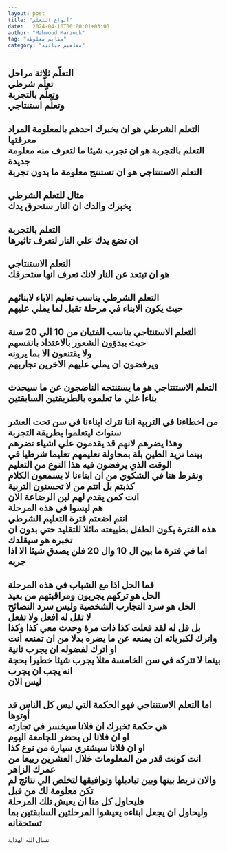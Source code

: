 ```yaml
---
layout: post
title: "أنواع التعلّم"
date:   2024-04-10T00:00:01+03:00
author: "Mahmoud Marzouk"
tag: "مفايم مغلوطة"
category: "مفاهيم حياتيه"
---
```



التعلّم ثلاثة مراحل  
تعلّم شرطي  
وتعلّم بالتجربة  
وتعلّم استنتاجي  
-----------  
التعلم الشرطي هو ان يخبرك احدهم بالمعلومة المراد
معرفتها  
التعلم بالتجربة هو ان تجرب شيئا ما لتعرف منه معلومة
جديدة  
التعلم الاستنتاجي هو ان تستنتج معلومة ما بدون
تجربة  
----------  
مثال للتعلم الشرطي  
يخبرك والدك ان النار ستحرق يدك  
-----------  
التعلم بالتجربة  
ان تضع يدك علي النار لتعرف تاثيرها  
--------------  
التعلم الاستنتاجي  
هو ان تبتعد عن النار لانك تعرف انها ستحرقك  
--------------  
التعلم الشرطي يناسب تعليم الاباء لابنائهم  
حيث يكون الابناء في مرحلة تقبل لما يملي عليهم  
-----------  
التعلم الاستنتاجي يناسب الفتيان من 10 الي 20
سنة  
حيث يبدؤون الشعور بالاعتداد بانفسهم  
ولا يقتنعون الا بما يرونه  
ويرفضون ان يملي عليهم الاخرين تجاربهم  
------------  
التعلم الاستنتاجي هو ما يستنتجه الناضجون عن ما سيحدث
بناءا علي ما تعلموه بالطريقتين السابقتين  
---------------  
من اخطاءنا في التربية اننا نترك ابناءنا في سن تحت العشر
سنوات ليتعلموا بطريقة التجربة  
وهذا يضرهم لانهم قد يقدمون علي اشياء تضرهم  
بينما نزيد الطين بلة بمحاولة تعليمهم تعليما شرطيا في
الوقت الذي يرفضون فيه هذا النوع من التعليم  
ونفرط هنا في الشكوي من ان ابناءنا لا يسمعون
الكلام  
كذبتم بل انتم من لا تحسنون التربية  
انت كمن يقدم لهم لبن الرضاعة الان  
هم ليسوا في هذه المرحلة  
انتم اضعتم فترة التعليم الشرطي  
هذه الفترة يكون الطفل بطبيعته مائلا للتقليد حتي بدون ان
تخبره هو سيقلدك  
اما في فترة ما بين ال 10 وال 20 فلن يصدق شيئا الا اذا
جربه  
-----------------  
فما الحل اذا مع الشباب في هذه المرحلة  
الحل هو تركهم يجربون ومراقبتهم من بعيد  
الحل هو سرد التجارب الشخصية وليس سرد النصائح  
لا تقل له افعل ولا تفعل  
بل قل له لقد فعلت كذا ذات مرة وحدث معي كذا وكذا  
واترك لكبريائه ان يمنعه عن ما يضره بدلا من ان تمنعه
انت  
او اترك لفضوله ان يجرب ثانية  
بينما لا تتركه في سن الخامسة مثلا يجرب شيئا خطيرا بحجة
انه يجب ان يجرب  
ليس الان  
---------------  
اما التعلم الاستنتاجي فهو الحكمة التي ليس كل الناس قد
أوتوها  
هي حكمة تخبرك ان فلانا سيخسر في تجارته  
او ان فلانا لن يحضر للجامعة اليوم  
او ان فلانا سيشتري سيارة من نوع كذا  
انت كونت قدر من المعلومات خلال العشرين ربيعا من عمرك
الزاهر  
والان تربط بينها وبين تباديلها وتوافيقها لتخلص الي نتائج
لم تكن معلومة لك من قبل  
فليحاول كل منا ان يعيش تلك المرحلة  
وليحاول ان يجعل ابناءه يعيشوا المرحلتين السابقتين بما
تستحقانه  
--------------  
نسال الله الهداية
